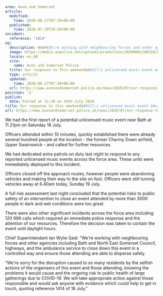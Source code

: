 ```yaml
area: Avon and Somerset
article:
  modified:
    time: 2020-08-17T07:30+00:00
  published:
    time: 2020-07-19T10:10+00:00
incident:
  reference: '1414'
og:
  description: We&#039;re working with neighbouring forces and other agencies to bring the event which attracted an estimated 3,000 plus people to a safe close&#8230;
  image: https://media.aspolice.net/uploads/production/20200601180310/Crest.jpg
  locale: en_GB
  site:
    name: Avon and Somerset Police
  title: Our response to this weekend&#8217;s unlicensed music event &#x2d; Bath | Avon and Somerset Police
  type: article
  updated:
    time: 2020-08-17T07:30+00:00
  url: https://www.avonandsomerset.police.uk/news/2020/07/our-response-to-this-weekends-unlicensed-music-event-bath/
position: '2'
publish:
  date: Posted at 11:10 on 19th July 2020
title: Our response to this weekend&#8217;s unlicensed music event &#x2d; Bath | Avon and Somerset Police
url: https://www.avonandsomerset.police.uk/news/2020/07/our-response-to-this-weekends-unlicensed-music-event-bath/
```

We had the first report of a potential unlicensed music event near Bath at 11.21pm on Saturday 18 July.

Officers attended within 10 minutes, quickly established there were already several hundred people at the location - the former Charmy Down airfield, Upper Swainswick - and called for further resources.

We had dedicated extra patrols on duty last night to respond to any reported unlicensed music events across the force area. These units were immediately deployed to this incident.

Officers closed off the approach routes, however people were abandoning vehicles and making their way to the site on foot. Officers were still turning vehicles away at 6.40am today, Sunday 19 July.

A full risk assessment last night concluded that the potential risks to public safety of an intervention to close an event attended by more than 3000 people in dark and wet conditions were too great.

There were also other significant incidents across the force area including 120 999 calls which required an immediate police response and the attention of our resources. Therefore the decision was taken to contain the event until daylight hours.

Chief Superintendent Ian Wylie Said: "We're working with neighbouring forces and other agencies including Bath and North East Somerset Council, highways, and the ambulance service to close down this event in a controlled way and ensure those attending are able to disperse safely.

"We're sorry for the disruption caused to so many residents by the selfish actions of the organisers of this event and those attending, knowing the problems it would cause and the ongoing risk to public health of large gatherings due to COVID-19. We will take appropriate action against those responsible and would ask anyone with evidence which could help to get in touch, quoting reference 1414 of 18 July."
